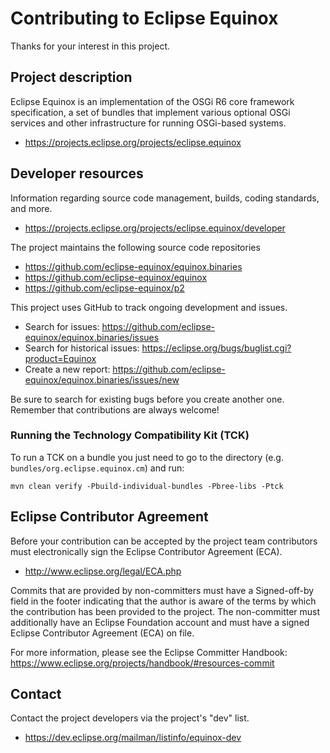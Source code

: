 # Contributing to Eclipse Equinox

Thanks for your interest in this project.

## Project description

Eclipse Equinox is an implementation of the OSGi R6 core framework
specification, a set of bundles that implement various optional OSGi services
and other infrastructure for running OSGi-based systems.

* https://projects.eclipse.org/projects/eclipse.equinox

## Developer resources

Information regarding source code management, builds, coding standards, and
more.

* https://projects.eclipse.org/projects/eclipse.equinox/developer

The project maintains the following source code repositories

* https://github.com/eclipse-equinox/equinox.binaries
* https://github.com/eclipse-equinox/equinox
* https://github.com/eclipse-equinox/p2

This project uses GitHub to track ongoing development and issues.

* Search for issues: https://github.com/eclipse-equinox/equinox.binaries/issues
* Search for historical issues: https://eclipse.org/bugs/buglist.cgi?product=Equinox
* Create a new report: https://github.com/eclipse-equinox/equinox.binaries/issues/new

Be sure to search for existing bugs before you create another one. Remember that
contributions are always welcome!

### Running the Technology Compatibility Kit (TCK)

To run a TCK on a bundle you just need to go to the directory (e.g. `bundles/org.eclipse.equinox.cm`) 
and run:

`mvn clean verify -Pbuild-individual-bundles -Pbree-libs -Ptck`

## Eclipse Contributor Agreement

Before your contribution can be accepted by the project team contributors must
electronically sign the Eclipse Contributor Agreement (ECA).

* http://www.eclipse.org/legal/ECA.php

Commits that are provided by non-committers must have a Signed-off-by field in
the footer indicating that the author is aware of the terms by which the
contribution has been provided to the project. The non-committer must
additionally have an Eclipse Foundation account and must have a signed Eclipse
Contributor Agreement (ECA) on file.

For more information, please see the Eclipse Committer Handbook:
https://www.eclipse.org/projects/handbook/#resources-commit

## Contact

Contact the project developers via the project's "dev" list.

* https://dev.eclipse.org/mailman/listinfo/equinox-dev